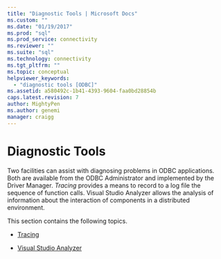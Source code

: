 ```yaml
---
title: "Diagnostic Tools | Microsoft Docs"
ms.custom: ""
ms.date: "01/19/2017"
ms.prod: "sql"
ms.prod_service: connectivity
ms.reviewer: ""
ms.suite: "sql"
ms.technology: connectivity
ms.tgt_pltfrm: ""
ms.topic: conceptual
helpviewer_keywords: 
  - "diagnostic tools [ODBC]"
ms.assetid: a580492c-1b41-4393-9604-faa0bd28854b
caps.latest.revision: 7
author: MightyPen
ms.author: genemi
manager: craigg
---
```

# Diagnostic Tools
Two facilities can assist with diagnosing problems in ODBC applications. Both are available from the ODBC Administrator and implemented by the Driver Manager. *Tracing* provides a means to record to a log file the sequence of function calls. Visual Studio Analyzer allows the analysis of information about the interaction of components in a distributed environment.  
  
 This section contains the following topics.  
  
-   [Tracing](../../../odbc/reference/develop-app/tracing.md)  
  
-   [Visual Studio Analyzer](../../../odbc/reference/develop-app/visual-studio-analyzer.md)
